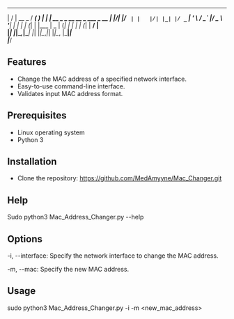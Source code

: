  __  __        ____ _ _   _                             
|  \/  | __ _ / ___( ) | | | __ _ _ __   __ _  ___ _ __ 
| |\/| |/ _` | |   |/| |_| |/ _` | '_ \ / _` |/ _ \ '__|
| |  | | (_| | |___  |  _  | (_| | | | | (_| |  __/ |   
|_|  |_|\__,_|\____| |_| |_|\__,_|_| |_|\__, |\___|_|   
                                        |___/           
                                        

## Features
- Change the MAC address of a specified network interface.
- Easy-to-use command-line interface.
- Validates input MAC address format.

## Prerequisites

- Linux operating system
- Python 3

## Installation

- Clone the repository:
   https://github.com/MedAmyyne/Mac_Changer.git

## Help

Sudo python3 Mac_Address_Changer.py --help

## Options
-i, --interface: Specify the network interface to change the MAC address.

-m, --mac: Specify the new MAC address.

## Usage

sudo python3 Mac_Address_Changer.py -i <interface> -m <new_mac_address>
